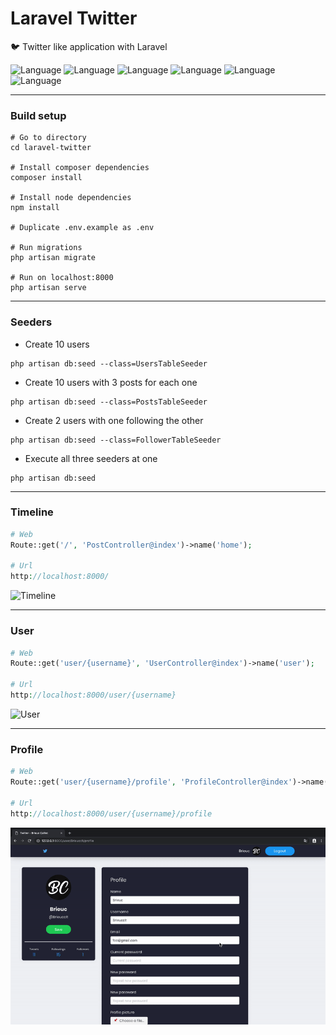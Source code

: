 # Laravel Twitter

🐦 Twitter like application with Laravel 

![Language](https://img.shields.io/badge/Language-Laravel-orange.svg)  ![Language](https://img.shields.io/badge/Language-Vuejs-green.svg) ![Language](https://img.shields.io/badge/Language-mysql-blue.svg) ![Language](https://img.shields.io/badge/Language-Blade-e44b23.svg) ![Language](https://img.shields.io/badge/Framework-SCSS-pink.svg) ![Language](https://img.shields.io/badge/Framework-Bulma-green.svg)

----------

### Build setup

 
```shell
# Go to directory
cd laravel-twitter

# Install composer dependencies
composer install

# Install node dependencies
npm install

# Duplicate .env.example as .env

# Run migrations
php artisan migrate

# Run on localhost:8000
php artisan serve
```

----------

### Seeders

- Create 10 users

```shell
php artisan db:seed --class=UsersTableSeeder
```

- Create 10 users with 3 posts for each one

```shell
php artisan db:seed --class=PostsTableSeeder
```

- Create 2 users with one following the other

```shell
php artisan db:seed --class=FollowerTableSeeder
```

- Execute all three seeders at one 

```shell
php artisan db:seed
```

----------

### Timeline

```php
# Web 
Route::get('/', 'PostController@index')->name('home');

# Url
http://localhost:8000/
```

![Timeline](docs/feed.gif)

----------

### User

```php
# Web 
Route::get('user/{username}', 'UserController@index')->name('user');

# Url
http://localhost:8000/user/{username}
```

![User](docs/user.gif)

----------

### Profile

```php
# Web 
Route::get('user/{username}/profile', 'ProfileController@index')->name('user.profile');

# Url
http://localhost:8000/user/{username}/profile
```

![User](docs/profile.gif)
